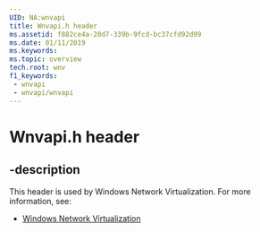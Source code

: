 ```yaml
---
UID: NA:wnvapi
title: Wnvapi.h header
ms.assetid: f882ce4a-20d7-339b-9fcd-bc37cfd92d99
ms.date: 01/11/2019
ms.keywords: 
ms.topic: overview
tech.root: wnv
f1_keywords:
 - wnvapi
 - wnvapi/wnvapi
---
```


# Wnvapi.h header


## -description

This header is used by Windows Network Virtualization. For more information, see:

- [Windows Network Virtualization](../_wnv/index.md)

